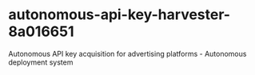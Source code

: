 # autonomous-api-key-harvester-8a016651
Autonomous API key acquisition for advertising platforms - Autonomous deployment system
